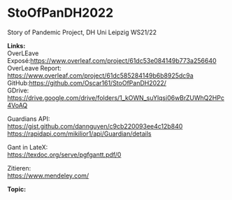 # StoOfPanDH2022
Story of Pandemic Project, DH Uni Leipzig WS21/22


<b> Links: </b><br>
OverLEave Exposé:https://www.overleaf.com/project/61dc53e084149b773a256640 <br>
OverLeave Report: https://www.overleaf.com/project/61dc585284149b6b8925dc9a <br>
GitHub:https://github.com/Oscar161/StoOfPanDH2022/ <br>
GDrive: https://drive.google.com/drive/folders/1_kOWN_suYlqsi06wBrZUWhQ2HPc4VoAQ <br>

Guardians API: <br>
https://gist.github.com/dannguyen/c9cb220093ee4c12b840 <br>
https://rapidapi.com/mikilior1/api/Guardian/details <br>

Gant in LateX: <br>
https://texdoc.org/serve/pgfgantt.pdf/0 <br>

Zitieren:<br>
https://www.mendeley.com/<br>


<b>Topic:</b><br>



